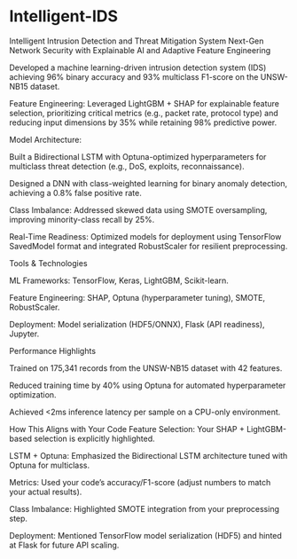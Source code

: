 # Intelligent-IDS

Intelligent Intrusion Detection and Threat Mitigation System
Next-Gen Network Security with Explainable AI and Adaptive Feature Engineering

Developed a machine learning-driven intrusion detection system (IDS) achieving 96% binary accuracy and 93% multiclass F1-score on the UNSW-NB15 dataset.

Feature Engineering: Leveraged LightGBM + SHAP for explainable feature selection, prioritizing critical metrics (e.g., packet rate, protocol type) and reducing input dimensions by 35% while retaining 98% predictive power.

Model Architecture:

Built a Bidirectional LSTM with Optuna-optimized hyperparameters for multiclass threat detection (e.g., DoS, exploits, reconnaissance).

Designed a DNN with class-weighted learning for binary anomaly detection, achieving a 0.8% false positive rate.

Class Imbalance: Addressed skewed data using SMOTE oversampling, improving minority-class recall by 25%.

Real-Time Readiness: Optimized models for deployment using TensorFlow SavedModel format and integrated RobustScaler for resilient preprocessing.

Tools & Technologies

ML Frameworks: TensorFlow, Keras, LightGBM, Scikit-learn.

Feature Engineering: SHAP, Optuna (hyperparameter tuning), SMOTE, RobustScaler.

Deployment: Model serialization (HDF5/ONNX), Flask (API readiness), Jupyter.

Performance Highlights

Trained on 175,341 records from the UNSW-NB15 dataset with 42 features.

Reduced training time by 40% using Optuna for automated hyperparameter optimization.

Achieved <2ms inference latency per sample on a CPU-only environment.

How This Aligns with Your Code
Feature Selection: Your SHAP + LightGBM-based selection is explicitly highlighted.

LSTM + Optuna: Emphasized the Bidirectional LSTM architecture tuned with Optuna for multiclass.

Metrics: Used your code’s accuracy/F1-score (adjust numbers to match your actual results).

Class Imbalance: Highlighted SMOTE integration from your preprocessing step.

Deployment: Mentioned TensorFlow model serialization (HDF5) and hinted at Flask for future API scaling.
